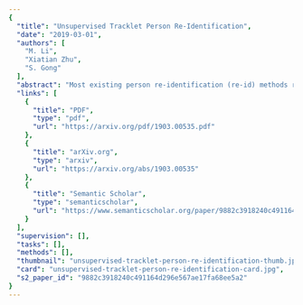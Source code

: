 ```yaml
---
{
  "title": "Unsupervised Tracklet Person Re-Identification",
  "date": "2019-03-01",
  "authors": [
    "M. Li",
    "Xiatian Zhu",
    "S. Gong"
  ],
  "abstract": "Most existing person re-identification (re-id) methods rely on supervised model learning on per-camera-pair manually labelled pairwise training data. This leads to poor scalability in a practical re-id deployment, due to the lack of exhaustive identity labelling of positive and negative image pairs for every camera-pair. In this work, we present an unsupervised re-id deep learning approach. It is capable of incrementally discovering and exploiting the underlying re-id discriminative information from automatically generated person tracklet data end-to-end. We formulate an Unsupervised Tracklet Association Learning (UTAL) framework. This is by jointly learning within-camera tracklet discrimination and cross-camera tracklet association in order to maximise the discovery of tracklet identity matching both within and across camera views. Extensive experiments demonstrate the superiority of the proposed model over the state-of-the-art unsupervised learning and domain adaptation person re-id methods on eight benchmarking datasets.",
  "links": [
    {
      "title": "PDF",
      "type": "pdf",
      "url": "https://arxiv.org/pdf/1903.00535.pdf"
    },
    {
      "title": "arXiv.org",
      "type": "arxiv",
      "url": "https://arxiv.org/abs/1903.00535"
    },
    {
      "title": "Semantic Scholar",
      "type": "semanticscholar",
      "url": "https://www.semanticscholar.org/paper/9882c3918240c491164d296e567ae17fa68ee5a2"
    }
  ],
  "supervision": [],
  "tasks": [],
  "methods": [],
  "thumbnail": "unsupervised-tracklet-person-re-identification-thumb.jpg",
  "card": "unsupervised-tracklet-person-re-identification-card.jpg",
  "s2_paper_id": "9882c3918240c491164d296e567ae17fa68ee5a2"
}
---
```


